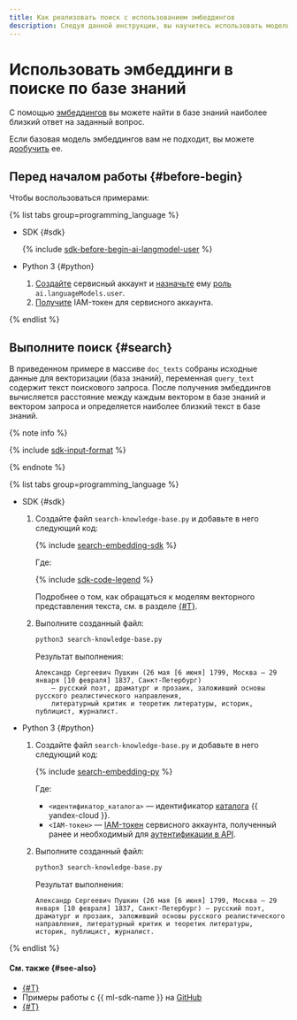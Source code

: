 ```yaml
---
title: Как реализовать поиск с использованием эмбеддингов
description: Следуя данной инструкции, вы научитесь использовать модели векторного представления текста {{ foundation-models-full-name }} для реализации поиска по базе знаний с помощью эмбеддингов.
---
```


# Использовать эмбеддинги в поиске по базе знаний

С помощью [эмбеддингов](../../concepts/embeddings.md) вы можете найти в базе знаний наиболее близкий ответ на заданный вопрос.

Если базовая модель эмбеддингов вам не подходит, вы можете [дообучить](../tuning/create-embeddings.md) ее.

## Перед началом работы {#before-begin}

Чтобы воспользоваться примерами:

{% list tabs group=programming_language %}

- SDK {#sdk}

  {% include [sdk-before-begin-ai-langmodel-user](../../../_includes/foundation-models/sdk-before-begin-ai-langmodel-user.md) %}

- Python 3 {#python}

  1. [Создайте](../../../iam/operations/sa/create.md) сервисный аккаунт и [назначьте](../../../iam/operations/sa/assign-role-for-sa.md) ему [роль](../../security/index.md#languageModels-user) `ai.languageModels.user`.
  1. [Получите](../../../iam/operations/iam-token/create-for-sa.md) IAM-токен для сервисного аккаунта.

{% endlist %}

## Выполните поиск {#search}

В приведенном примере в массиве `doc_texts` собраны исходные данные для векторизации (база знаний), переменная `query_text` содержит текст поискового запроса. После получения эмбеддингов вычисляется расстояние между каждым вектором в базе знаний и вектором запроса и определяется наиболее близкий текст в базе знаний.

{% note info %}

{% include [sdk-input-format](../../../_includes/foundation-models/sdk-input-format.md) %}

{% endnote %}

{% list tabs group=programming_language %}

- SDK {#sdk}

  1. Создайте файл `search-knowledge-base.py` и добавьте в него следующий код:

      {% include [search-embedding-sdk](../../../_includes/foundation-models/examples/search-embedding-sdk.md) %}

      Где:

      {% include [sdk-code-legend](../../../_includes/foundation-models/examples/sdk-code-legend.md) %}

      Подробнее о том, как обращаться к моделям векторного представления текста, см. в разделе [{#T}](../../concepts/embeddings.md#addressing-models).

  1. Выполните созданный файл:

      ```bash
      python3 search-knowledge-base.py
      ```

      Результат выполнения:

      ```text
      Александр Сергеевич Пушкин (26 мая [6 июня] 1799, Москва — 29 января [10 февраля] 1837, Санкт-Петербург)
          — русский поэт, драматург и прозаик, заложивший основы русского реалистического направления,
          литературный критик и теоретик литературы, историк, публицист, журналист.
      ```

- Python 3 {#python}

  1. Создайте файл `search-knowledge-base.py` и добавьте в него следующий код:

      {% include [search-embedding-py](../../../_includes/foundation-models/examples/search-embedding-py.md) %}

      Где:

      * `<идентификатор_каталога>` — идентификатор [каталога](../../../resource-manager/concepts/resources-hierarchy.md#folder) {{ yandex-cloud }}.
      * `<IAM-токен>` — [IAM-токен](../../../iam/concepts/authorization/iam-token.md) сервисного аккаунта, полученный ранее и необходимый для [аутентификации в API](../../api-ref/authentication.md).

  1. Выполните созданный файл:

      ```bash
      python3 search-knowledge-base.py
      ```

      Результат выполнения:

      ```text
      Александр Сергеевич Пушкин (26 мая [6 июня] 1799, Москва — 29 января [10 февраля] 1837, Санкт-Петербург) — русский поэт, драматург и прозаик, заложивший основы русского реалистического направления, литературный критик и теоретик литературы, историк, публицист, журналист.
      ```

{% endlist %}

#### См. также {#see-also}

* [{#T}](../../concepts/embeddings.md)
* Примеры работы с {{ ml-sdk-name }} на [GitHub](https://github.com/yandex-cloud/yandex-cloud-ml-sdk/tree/master/examples/sync/text_embeddings)
* [{#T}](../tuning/create-embeddings.md)
